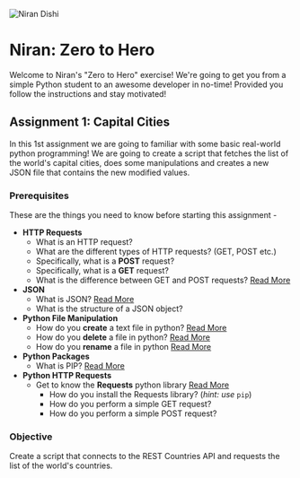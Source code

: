 ![Niran Dishi](https://i.ibb.co/ZhSjWkk/niran-header.png)

# Niran: Zero to Hero

Welcome to Niran's "Zero to Hero" exercise! We're going to get you from a simple Python student to an awesome developer in no-time! Provided you follow the instructions and stay motivated!

## Assignment 1: Capital Cities

In this 1st assignment we are going to familiar with some basic real-world python programming! We are going to create a script that fetches the list of the world's capital cities, does some manipulations and creates a new JSON file that contains the new modified values.

### Prerequisites

These are the things you need to know before starting this assignment -

  * **HTTP Requests**
    * What is an HTTP request?
    * What are the different types of HTTP requests? (GET, POST etc.)
    * Specifically, what is a **POST** request?
    * Specifically, what is a **GET** request?
    * What is the difference between GET and POST requests? [Read More](https://www.w3schools.com/tags/ref_httpmethods.asp)
  * **JSON**
    * What is JSON? [Read More](https://www.w3schools.com/js/js_json_intro.asp)
    * What is the structure of a JSON object?
  * **Python File Manipulation**
    * How do you **create** a text file in python? [Read More](https://stackoverflow.com/questions/48959098/how-to-create-a-new-text-file-using-python)
    * How do you **delete** a file in python? [Read More](https://stackoverflow.com/questions/6996603/delete-a-file-or-folder)
    * How do you **rename** a file in python [Read More](https://stackoverflow.com/questions/2491222/how-to-rename-a-file-using-python)
  * **Python Packages**
    * What is PIP? [Read More](https://www.w3schools.com/python/python_pip.asp)
  * **Python HTTP Requests**
    * Get to know the **Requests** python library [Read More](http://docs.python-requests.org/en/master/)
      * How do you install the Requests library? (*hint: use* `pip`)
      * How do you perform a simple GET request?
      * How do you perform a simple POST request?

### Objective

Create a script that connects to the REST Countries API and requests the list of the world's countries.